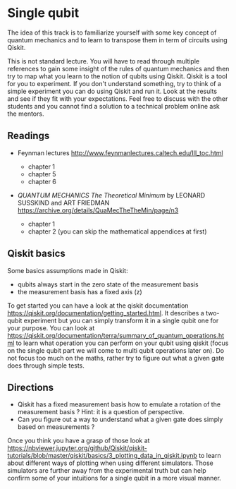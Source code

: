 # Single qubit

The idea of this track is to familiarize yourself with some key concept of
quantum mechanics and to learn to transpose them in term of circuits using
Qiskit.

This is not standard lecture. You will have to read through multiple references
to gain some insight of the rules of quantum mechanics and then try to map what
you learn to the notion of qubits using Qiskit. Qiskit is a tool for you to
experiment. If you don't understand something, try to think of a simple
experiment you can do using Qiskit and run it. Look at the results and see if
they fit with your expectations. Feel free to discuss with the other students
and you cannot find a solution to a technical problem online ask the mentors.

## Readings

- Feynman lectures http://www.feynmanlectures.caltech.edu/III_toc.html
  - chapter 1
  - chapter 5
  - chapter 6

- *QUANTUM MECHANICS The Theoretical Minimum* by LEONARD SUSSKIND and ART FRIEDMAN
  https://archive.org/details/QuaMecTheTheMin/page/n3
  - chapter 1
  - chapter 2 (you can skip the mathematical appendices at first)

## Qiskit basics

Some basics assumptions made in Qiskit:
- qubits always start in the zero state of the measurement basis
- the measurement basis has a fixed axis (z)

To get started you can have a look at the qiskit documentation
https://qiskit.org/documentation/getting_started.html. It describes a two-qubit
experiment but you can simply transform it in a single qubit one for your
purpose. You can look at https://qiskit.org/documentation/terra/summary_of_quantum_operations.html
to learn what operation you can perform on your qubit using qiskit (focus on
the single qubit part we will come to multi qubit operations later on). Do not
focus too much on the maths, rather try to figure out what a given gate does
through simple tests.

## Directions

- Qiskit has a fixed measurement basis how to emulate a rotation of the
  measurement basis ? Hint: it is a question of perspective.
- Can you figure out a way to understand what a given gate does simply based
  on measurements ?

Once you think you have a grasp of those look at
https://nbviewer.jupyter.org/github/Qiskit/qiskit-tutorials/blob/master/qiskit/basics/3_plotting_data_in_qiskit.ipynb
to learn about different ways of plotting when using different simulators.
Those simulators are further away from the experimental truth but can help
confirm some of your intuitions for a single qubit in a more visual manner.
